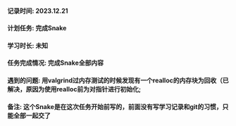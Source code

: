 #### 记录时间: 2023.12.21

#### 计划任务: 完成Snake

#### 学习时长: 未知

#### 任务完成情况: 完成Snake全部内容

#### 遇到的问题: 用valgrind过内存测试的时候发现有一个realloc的内存块为回收（已解决，原因为使用realloc前为对指针进行初始化;

#### 备注: 这个Snake是在这次任务开始前写的，前面没有写学习记录和git的习惯，只能全部一起交了
